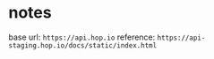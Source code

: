 # notes

base url: `https://api.hop.io`
reference: `https://api-staging.hop.io/docs/static/index.html`
